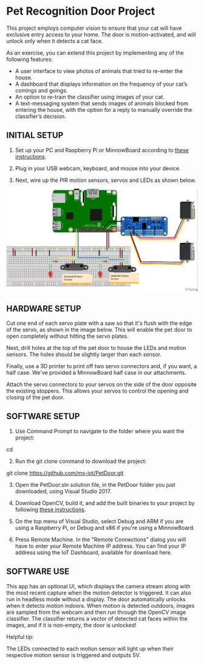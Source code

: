 # Pet Recognition Door Project

This project employs computer vision to ensure that your cat will have exclusive entry access to your home. The door is motion-activated, and will unlock only when it detects a cat face.


As an exercise, you can extend this project by implementing any of the following features:

- A user interface to view photos of animals that tried to re-enter the house.
- A dashboard that displays information on the frequency of your cat’s comings and goings.
- An option to re-train the classifier using images of your cat.
- A text-messaging system that sends images of animals blocked from entering the house, with the option for a reply to manually override the classifier’s decision.

## INITIAL SETUP

1. Set up your PC and Raspberry Pi or MinnowBoard according to [these instructions](https://developer.microsoft.com/en-us/windows/iot/Docs/GetStarted/mbm/sdcard/stable/GetStartedStep1.htm).

2. Plug in your USB webcam, keyboard, and mouse into your device.

3. Next, wire up the PIR motion sensors, servos and LEDs as shown below.

![Alt text](WiringDiagram_bb.jpg)


## HARDWARE SETUP

Cut one end of each servo plate with a saw so that it's flush with the edge of the servo, as shown in the image below. This will enable the pet door to open completely without hitting the servo plates.

Next, drill holes at the top of the pet door to house the LEDs and motion sensors. The holes should be slightly larger than each sensor.

Finally, use a 3D printer to print off two servo connectors and, if you want, a half case. We've provided a MinnowBoard half case in our attachments.

Attach the servo connectors to your servos on the side of the door opposite the existing stoppers. This allows your servos to control the opening and closing of the pet door.


## SOFTWARE SETUP

1. Use Command Prompt to navigate to the folder where you want the project:

cd <your folder path>

2. Run the git clone command to download the project:

git clone https://github.com/ms-iot/PetDoor.git

3. Open the PetDoor.sln solution file, in the PetDoor folder you just downloaded, using Visual Studio 2017.

4. Download OpenCV, build it, and add the built binaries to your project by following [these instructions](https://developer.microsoft.com/en-us/windows/iot/samples/opencv).

4. On the top menu of Visual Studio, select Debug and ARM if you are using a Raspberry Pi, or Debug and x86 if you're using a MinnowBoard.

5. Press Remote Machine. In the "Remote Connections" dialog you will have to enter your Remote Machine IP address. You can find your IP address using the IoT Dashboard, available for download here.

## SOFTWARE USE

This app has an optional UI, which displays the camera stream along with the most recent capture when the motion detector is triggered. It can also run in headless mode without a display. The door automatically unlocks when it detects motion indoors. When motion is detected outdoors, images are sampled from the webcam and then run through the OpenCV image classifier. The classifier returns a vector of detected cat faces within the images, and if it is non-empty, the door is unlocked!

Helpful tip:

The LEDs connected to each motion sensor will light up when their respective motion sensor is triggered and outputs 5V.
